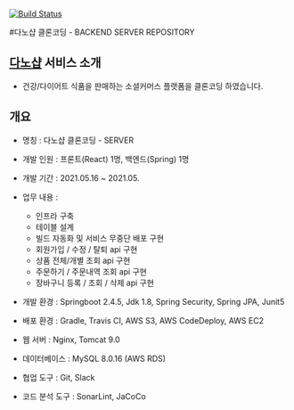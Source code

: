 [![Build Status](https://travis-ci.com/Loafly/CloneDano.svg?branch=main)](https://travis-ci.com/Loafly/CloneDano)

#다노샵 클론코딩 - BACKEND SERVER REPOSITORY

## [다노샵](http://hanghae99danoclone.shop.s3-website.ap-northeast-2.amazonaws.com/) 서비스 소개

- 건강/다이어트 식품을 판매하는 소셜커머스 플랫폼을 클론코딩 하였습니다.

## 개요

- 명칭 : 다노샵 클론코딩 - SERVER
- 개발 인원 : 프론트(React) 1명, 백엔드(Spring) 1명
- 개발 기간 : 2021.05.16 ~ 2021.05.
- 업무 내용 :
    - 인프라 구축
    - 테이블 설계
    - 빌드 자동화 및 서비스 무중단 배포 구현
    - 회원가입 / 수정 / 탈퇴 api 구현
    - 상품 전체/개별 조회 api 구현
    - 주문하기 / 주문내역 조회 api 구현
    - 장바구니 등록 / 조회 / 삭제 api 구현
    
- 개발 환경 : Springboot 2.4.5, Jdk 1.8, Spring Security, Spring JPA, Junit5
- 배포 환경 : Gradle, Travis CI, AWS S3, AWS CodeDeploy, AWS EC2
- 웹 서버 : Nginx, Tomcat 9.0
- 데이터베이스 : MySQL 8.0.16 (AWS RDS)
- 협업 도구 : Git, Slack
- 코드 분석 도구 : SonarLint, JaCoCo
